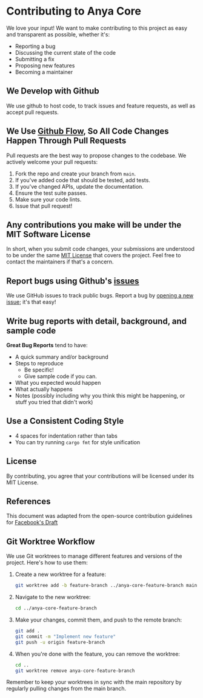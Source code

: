 # Contributing to Anya Core

We love your input! We want to make contributing to this project as easy and transparent as possible, whether it's:

- Reporting a bug
- Discussing the current state of the code
- Submitting a fix
- Proposing new features
- Becoming a maintainer

## We Develop with Github

We use github to host code, to track issues and feature requests, as well as accept pull requests.

## We Use [Github Flow](https://guides.github.com/introduction/flow/index.html), So All Code Changes Happen Through Pull Requests

Pull requests are the best way to propose changes to the codebase. We actively welcome your pull requests:

1. Fork the repo and create your branch from `main`.
2. If you've added code that should be tested, add tests.
3. If you've changed APIs, update the documentation.
4. Ensure the test suite passes.
5. Make sure your code lints.
6. Issue that pull request!

## Any contributions you make will be under the MIT Software License

In short, when you submit code changes, your submissions are understood to be under the same [MIT License](http://choosealicense.com/licenses/mit/) that covers the project. Feel free to contact the maintainers if that's a concern.

## Report bugs using Github's [issues](https://github.com/botshelomokoka/anya/issues)

We use GitHub issues to track public bugs. Report a bug by [opening a new issue](https://github.com/botshelomokoka/anya/issues/new); it's that easy!

## Write bug reports with detail, background, and sample code

**Great Bug Reports** tend to have:

- A quick summary and/or background
- Steps to reproduce
  - Be specific!
  - Give sample code if you can.
- What you expected would happen
- What actually happens
- Notes (possibly including why you think this might be happening, or stuff you tried that didn't work)

## Use a Consistent Coding Style

- 4 spaces for indentation rather than tabs
- You can try running `cargo fmt` for style unification

## License

By contributing, you agree that your contributions will be licensed under its MIT License.

## References

This document was adapted from the open-source contribution guidelines for [Facebook's Draft](https://github.com/facebook/draft-js/blob/a9316a723f9e918afde44dea68b5f9f39b7d9b00/CONTRIBUTING.md)

## Git Worktree Workflow

We use Git worktrees to manage different features and versions of the project. Here's how to use them:

1. Create a new worktree for a feature:

   ```bash
   git worktree add -b feature-branch ../anya-core-feature-branch main
   ```

2. Navigate to the new worktree:

   ```bash
   cd ../anya-core-feature-branch
   ```

3. Make your changes, commit them, and push to the remote branch:

   ```bash
   git add .
   git commit -m "Implement new feature"
   git push -u origin feature-branch
   ```

4. When you're done with the feature, you can remove the worktree:

   ```bash
   cd ..
   git worktree remove anya-core-feature-branch
   ```

Remember to keep your worktrees in sync with the main repository by regularly pulling changes from the main branch.

